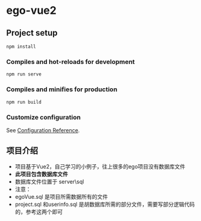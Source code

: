 # ego-vue2

## Project setup
```
npm install
```

### Compiles and hot-reloads for development
```
npm run serve
```

### Compiles and minifies for production
```
npm run build
```

### Customize configuration
See [Configuration Reference](https://cli.vuejs.org/config/).

## 项目介绍
- 项目基于Vue2，自己学习的小例子，往上很多的ego项目没有数据库文件
- **此项目包含数据库文件**
- 数据库文件位置于 server\sql 
- 注意：
- egoVue.sql 是项目所需数据所有的文件   
- project.sql 和userinfo.sql 是胡数据库所需的部分文件，需要写部分逻辑代码的，参考这两个即可  



